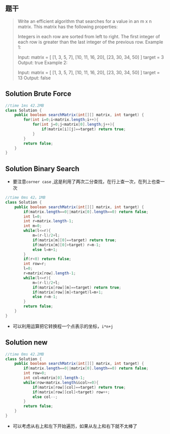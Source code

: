 ## 题干

> Write an efficient algorithm that searches for a value in an m x n matrix. This matrix has the following properties:
>
> Integers in each row are sorted from left to right.
> The first integer of each row is greater than the last integer of the previous row.
> Example 1:
>
> Input:
> matrix = [
>   [1,   3,  5,  7],
>   [10, 11, 16, 20],
>   [23, 30, 34, 50]
> ]
> target = 3
> Output: true
> Example 2:
>
> Input:
> matrix = [
>   [1,   3,  5,  7],
>   [10, 11, 16, 20],
>   [23, 30, 34, 50]
> ]
> target = 13
> Output: false

## Solution Brute Force

```java
//time 1ms 42.2MB
class Solution {
    public boolean searchMatrix(int[][] matrix, int target) {
        for(int i=0;i<matrix.length;i++){
            for(int j=0;j<matrix[0].length;j++){
                if(matrix[i][j]==target) return true;
            }
        }
        return false;
    }
}
```

## Solution  Binary Search

* 要注意```corner case``` ,这是利用了两次二分查找，在行上查一次，在列上也查一次

```java
//time 0ms 42。1MB
class Solution {
    public boolean searchMatrix(int[][] matrix, int target) {
        if(matrix.length==0||matrix[0].length==0) return false;
        int l=0;
        int r=matrix.length-1;
        int m=0;
        while(l<=r){
            m=(r-l)/2+l;
            if(matrix[m][0]==target) return true;
            if(matrix[m][0]>target) r=m-1;
            else l=m+1; 
        }
        if(r<0) return false;
        int row=r;
        l=0;
        r=matrix[row].length-1;
        while(l<=r){
            m=(r-l)/2+l;
            if(matrix[row][m]==target) return true;
            if(matrix[row][m]<target)l=m+1;
            else r=m-1;
        }
        return false;
    }
}
```

* 可以利用运算把它转换程一个点表示的坐标，```i*n+j```

## Solution new

```java
//time 0ms 42.2MB
class Solution {
    public boolean searchMatrix(int[][] matrix, int target) {
        if(matrix.length==0||matrix[0].length==0) return false;
        int row=0;
        int col=matrix[0].length-1;
        while(row<matrix.length&&col>=0){
            if(matrix[row][col]==target) return true;
            if(matrix[row][col]<target) row++;
            else col--;
        }
        return false;
    }
}
```

* 可以考虑从右上和左下开始遍历，如果从左上和右下就不太棒了